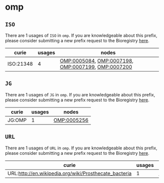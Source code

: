 # omp

## `ISO`

There are 1 usages of `ISO` in `omp`.
If you are knowledgeable about this prefix, please consider submitting a new prefix
request to the Bioregistry [here](https://github.com/biopragmatics/bioregistry/issues/new?assignees=cthoyt&labels=New%2CPrefix&template=new-prefix.yml&title=%5BResource%5D%3A%20ISO).

| curie     |   usages | nodes                                                                                                                                                                                                                                      |
|-----------|----------|--------------------------------------------------------------------------------------------------------------------------------------------------------------------------------------------------------------------------------------------|
| ISO:21348 |        4 | [OMP:0005084](http://purl.obolibrary.org/obo/OMP_0005084), [OMP:0007198](http://purl.obolibrary.org/obo/OMP_0007198), [OMP:0007199](http://purl.obolibrary.org/obo/OMP_0007199), [OMP:0007200](http://purl.obolibrary.org/obo/OMP_0007200) |

## `JG`

There are 1 usages of `JG` in `omp`.
If you are knowledgeable about this prefix, please consider submitting a new prefix
request to the Bioregistry [here](https://github.com/biopragmatics/bioregistry/issues/new?assignees=cthoyt&labels=New%2CPrefix&template=new-prefix.yml&title=%5BResource%5D%3A%20JG).

| curie   |   usages | nodes                                                     |
|---------|----------|-----------------------------------------------------------|
| JG:OMP  |        1 | [OMP:0005256](http://purl.obolibrary.org/obo/OMP_0005256) |

## `URL`

There are 1 usages of `URL` in `omp`.
If you are knowledgeable about this prefix, please consider submitting a new prefix
request to the Bioregistry [here](https://github.com/biopragmatics/bioregistry/issues/new?assignees=cthoyt&labels=New%2CPrefix&template=new-prefix.yml&title=%5BResource%5D%3A%20URL).

| curie                                                 |   usages | nodes                                                     |
|-------------------------------------------------------|----------|-----------------------------------------------------------|
| URL:http://en.wikipedia.org/wiki/Prosthecate_bacteria |        1 | [OMP:0000128](http://purl.obolibrary.org/obo/OMP_0000128) |

